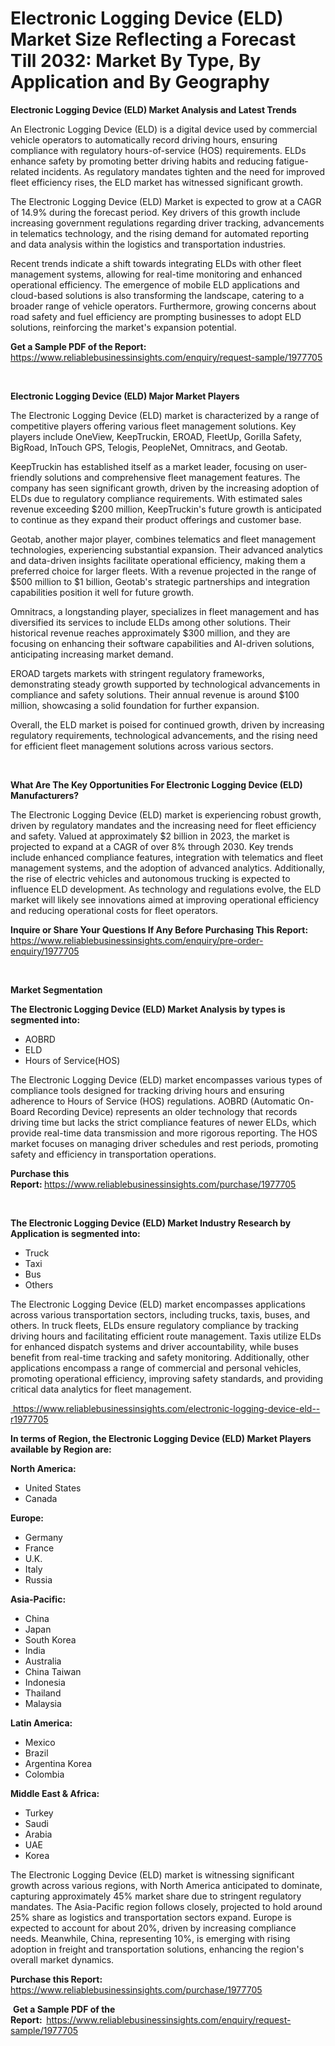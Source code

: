 <p><h1>Electronic Logging Device (ELD) Market Size Reflecting a Forecast Till 2032: Market By Type, By Application and By Geography</h1></p><p><strong>Electronic Logging Device (ELD) Market Analysis and Latest Trends</strong></p>
<p><p>An Electronic Logging Device (ELD) is a digital device used by commercial vehicle operators to automatically record driving hours, ensuring compliance with regulatory hours-of-service (HOS) requirements. ELDs enhance safety by promoting better driving habits and reducing fatigue-related incidents. As regulatory mandates tighten and the need for improved fleet efficiency rises, the ELD market has witnessed significant growth.</p><p>The Electronic Logging Device (ELD) Market is expected to grow at a CAGR of 14.9% during the forecast period. Key drivers of this growth include increasing government regulations regarding driver tracking, advancements in telematics technology, and the rising demand for automated reporting and data analysis within the logistics and transportation industries. </p><p>Recent trends indicate a shift towards integrating ELDs with other fleet management systems, allowing for real-time monitoring and enhanced operational efficiency. The emergence of mobile ELD applications and cloud-based solutions is also transforming the landscape, catering to a broader range of vehicle operators. Furthermore, growing concerns about road safety and fuel efficiency are prompting businesses to adopt ELD solutions, reinforcing the market's expansion potential.</p></p>
<p><strong>Get a Sample PDF of the Report:&nbsp;</strong> <a href="https://www.reliablebusinessinsights.com/enquiry/request-sample/1977705?utm_campaign=3500&utm_medium=2&utm_source=Github&utm_content=ia&utm_term=12042025&utm_id=electronic-logging-device-eld">https://www.reliablebusinessinsights.com/enquiry/request-sample/1977705</a></p>
<p>&nbsp;</p>
<p><strong>Electronic Logging Device (ELD) Major Market Players</strong></p>
<p><p>The Electronic Logging Device (ELD) market is characterized by a range of competitive players offering various fleet management solutions. Key players include OneView, KeepTruckin, EROAD, FleetUp, Gorilla Safety, BigRoad, InTouch GPS, Telogis, PeopleNet, Omnitracs, and Geotab.</p><p>KeepTruckin has established itself as a market leader, focusing on user-friendly solutions and comprehensive fleet management features. The company has seen significant growth, driven by the increasing adoption of ELDs due to regulatory compliance requirements. With estimated sales revenue exceeding $200 million, KeepTruckin's future growth is anticipated to continue as they expand their product offerings and customer base.</p><p>Geotab, another major player, combines telematics and fleet management technologies, experiencing substantial expansion. Their advanced analytics and data-driven insights facilitate operational efficiency, making them a preferred choice for larger fleets. With a revenue projected in the range of $500 million to $1 billion, Geotab's strategic partnerships and integration capabilities position it well for future growth.</p><p>Omnitracs, a longstanding player, specializes in fleet management and has diversified its services to include ELDs among other solutions. Their historical revenue reaches approximately $300 million, and they are focusing on enhancing their software capabilities and AI-driven solutions, anticipating increasing market demand.</p><p>EROAD targets markets with stringent regulatory frameworks, demonstrating steady growth supported by technological advancements in compliance and safety solutions. Their annual revenue is around $100 million, showcasing a solid foundation for further expansion.</p><p>Overall, the ELD market is poised for continued growth, driven by increasing regulatory requirements, technological advancements, and the rising need for efficient fleet management solutions across various sectors.</p></p>
<p>&nbsp;</p>
<p><strong>What Are The Key Opportunities For Electronic Logging Device (ELD) Manufacturers?</strong></p>
<p><p>The Electronic Logging Device (ELD) market is experiencing robust growth, driven by regulatory mandates and the increasing need for fleet efficiency and safety. Valued at approximately $2 billion in 2023, the market is projected to expand at a CAGR of over 8% through 2030. Key trends include enhanced compliance features, integration with telematics and fleet management systems, and the adoption of advanced analytics. Additionally, the rise of electric vehicles and autonomous trucking is expected to influence ELD development. As technology and regulations evolve, the ELD market will likely see innovations aimed at improving operational efficiency and reducing operational costs for fleet operators.</p></p>
<p><strong>Inquire or Share Your Questions If Any Before Purchasing This Report:</strong> <a href="https://www.reliablebusinessinsights.com/enquiry/pre-order-enquiry/1977705?utm_campaign=3500&utm_medium=2&utm_source=Github&utm_content=ia&utm_term=12042025&utm_id=electronic-logging-device-eld">https://www.reliablebusinessinsights.com/enquiry/pre-order-enquiry/1977705</a></p>
<p>&nbsp;</p>
<p><strong>Market Segmentation</strong></p>
<p><strong>The Electronic Logging Device (ELD) Market Analysis by types is segmented into:</strong></p>
<p><ul><li>AOBRD</li><li>ELD</li><li>Hours of Service(HOS)</li></ul></p>
<p><p>The Electronic Logging Device (ELD) market encompasses various types of compliance tools designed for tracking driving hours and ensuring adherence to Hours of Service (HOS) regulations. AOBRD (Automatic On-Board Recording Device) represents an older technology that records driving time but lacks the strict compliance features of newer ELDs, which provide real-time data transmission and more rigorous reporting. The HOS market focuses on managing driver schedules and rest periods, promoting safety and efficiency in transportation operations.</p></p>
<p><strong>Purchase this Report:&nbsp;</strong><a href="https://www.reliablebusinessinsights.com/purchase/1977705?utm_campaign=3500&utm_medium=2&utm_source=Github&utm_content=ia&utm_term=12042025&utm_id=electronic-logging-device-eld">https://www.reliablebusinessinsights.com/purchase/1977705</a></p>
<p>&nbsp;</p>
<p><strong>The Electronic Logging Device (ELD) Market Industry Research by Application is segmented into:</strong></p>
<p><ul><li>Truck</li><li>Taxi</li><li>Bus</li><li>Others</li></ul></p>
<p><p>The Electronic Logging Device (ELD) market encompasses applications across various transportation sectors, including trucks, taxis, buses, and others. In truck fleets, ELDs ensure regulatory compliance by tracking driving hours and facilitating efficient route management. Taxis utilize ELDs for enhanced dispatch systems and driver accountability, while buses benefit from real-time tracking and safety monitoring. Additionally, other applications encompass a range of commercial and personal vehicles, promoting operational efficiency, improving safety standards, and providing critical data analytics for fleet management.</p></p>
<p><a href="https://www.reliablebusinessinsights.com/electronic-logging-device-eld--r1977705?utm_campaign=3500&utm_medium=2&utm_source=Github&utm_content=ia&utm_term=12042025&utm_id=electronic-logging-device-eld">&nbsp;https://www.reliablebusinessinsights.com/electronic-logging-device-eld--r1977705</a></p>
<p><strong>In terms of Region, the Electronic Logging Device (ELD) Market Players available by Region are:</strong></p>
<p>
    <p> <strong> North America: </strong>
        <ul>
            <li>United States</li>
            <li>Canada</li>
        </ul>
        </p> 
    <p> <strong> Europe: </strong>
        <ul>
            <li>Germany</li>
            <li>France</li>
            <li>U.K.</li>
            <li>Italy</li>
            <li>Russia</li>
        </ul>
        </p> 
    <p> <strong> Asia-Pacific: </strong>
        <ul>
            <li>China</li>
            <li>Japan</li>
            <li>South Korea</li>
            <li>India</li>
            <li>Australia</li>
            <li>China Taiwan</li>
            <li>Indonesia</li>
            <li>Thailand</li>
            <li>Malaysia</li>
        </ul>
        </p> 
    <p> <strong> Latin America: </strong>
        <ul>
            <li>Mexico</li>
            <li>Brazil</li>
            <li>Argentina Korea</li>
            <li>Colombia</li>
        </ul>
        </p> 
    <p> <strong> Middle East & Africa: </strong>
        <ul>
            <li>Turkey</li>
            <li>Saudi</li>
            <li>Arabia</li>
            <li>UAE</li>
            <li>Korea</li>
        </ul>
    </p>
    </p>
<p><p>The Electronic Logging Device (ELD) market is witnessing significant growth across various regions, with North America anticipated to dominate, capturing approximately 45% market share due to stringent regulatory mandates. The Asia-Pacific region follows closely, projected to hold around 25% share as logistics and transportation sectors expand. Europe is expected to account for about 20%, driven by increasing compliance needs. Meanwhile, China, representing 10%, is emerging with rising adoption in freight and transportation solutions, enhancing the region's overall market dynamics.</p></p>
<p><strong>Purchase this Report: </strong><a href="https://www.reliablebusinessinsights.com/purchase/1977705?utm_campaign=3500&utm_medium=2&utm_source=Github&utm_content=ia&utm_term=12042025&utm_id=electronic-logging-device-eld">https://www.reliablebusinessinsights.com/purchase/1977705</a></p>
<p>&nbsp;<strong>Get a Sample PDF of the Report:&nbsp;&nbsp;</strong><a href="https://www.reliablebusinessinsights.com/enquiry/request-sample/1977705?utm_campaign=3500&utm_medium=2&utm_source=Github&utm_content=ia&utm_term=12042025&utm_id=electronic-logging-device-eld">https://www.reliablebusinessinsights.com/enquiry/request-sample/1977705</a></p>
<p><strong></strong></p>
<p><p></p><p></p><p></p></p>